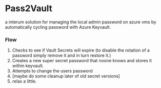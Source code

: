 # Pass2Vault
a interum solution for managing the local admin password on azure vms by automatically cycling password with Azure Keyvault.

### Flow
1. Checks to see if Vault Secrets will expire (to disable the rotation of a password simply remove it and in turn restore it.)
1. Creates a new super secret password that noone knows and stores it within keyvault.
1. Attempts to change the users password 
1. [maybe do some cleanup later of old secret versions] 
1. relax a little.